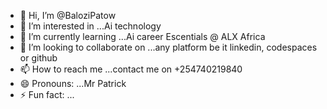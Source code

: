 - 👋 Hi, I’m @BaloziPatow
- 👀 I’m interested in ...Ai technology
- 🌱 I’m currently learning ...Ai career Escentials @ ALX Africa
- 💞️ I’m looking to collaborate on ...any platform be it linkedin, codespaces or github
- 📫 How to reach me ...contact me on +254740219840
- 😄 Pronouns: ...Mr Patrick
- ⚡ Fun fact: ...

<!---
BaloziPatow/BaloziPatow is a ✨ special ✨ repository because its `README.md` (this file) appears on your GitHub profile.
You can click the Preview link to take a look at your changes.
--->
